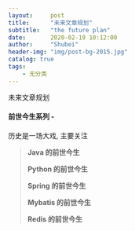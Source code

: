 ```yaml
---
layout:     post
title:      "未来文章规划"
subtitle:   "the future plan"
date:       2020-02-19 10:12:00
author:     "Shubei"
header-img: "img/post-bg-2015.jpg"
catalog: true
tags:
    - 无分类
---
```


未来文章规划

#### 前世今生系列 - 
历史是一场大戏, 主要关注

> __Java 的前世今生__
>
> __Python 的前世今生__
>
> __Spring 的前世今生__
>
> __Mybatis 的前世今生__
>
> __Redis 的前世今生__